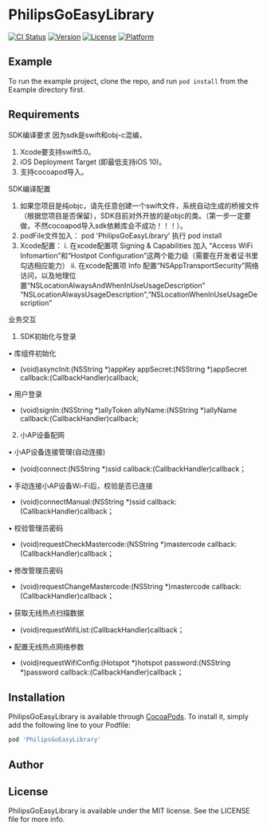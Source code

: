 # PhilipsGoEasyLibrary

[![CI Status](https://img.shields.io/travis/519955268@qq.com/PhilipsGoEasyLibrary.svg?style=flat)](https://travis-ci.org/519955268@qq.com/PhilipsGoEasyLibrary)
[![Version](https://img.shields.io/cocoapods/v/PhilipsGoEasyLibrary.svg?style=flat)](https://cocoapods.org/pods/PhilipsGoEasyLibrary)
[![License](https://img.shields.io/cocoapods/l/PhilipsGoEasyLibrary.svg?style=flat)](https://cocoapods.org/pods/PhilipsGoEasyLibrary)
[![Platform](https://img.shields.io/cocoapods/p/PhilipsGoEasyLibrary.svg?style=flat)](https://cocoapods.org/pods/PhilipsGoEasyLibrary)

## Example

To run the example project, clone the repo, and run `pod install` from the Example directory first.

## Requirements

SDK编译要求
  因为sdk是swift和obj-c混编，
  1. Xcode要支持swift5.0。
  2. iOS Deployment Target (即最低支持iOS 10)。
  3. 支持cocoapod导入。
  
SDK编译配置
1. 如果您项目是纯objc，请先任意创建一个swift文件，系统自动生成的桥接文件（根据您项目是否保留），SDK目前对外开放的是objc的类。（第一步一定要做，不然cocoapod导入sdk依赖库会不成功！！！）。
2. podFile文件加入：
         pod 'PhilipsGoEasyLibrary'
    执行 pod install
3. Xcode配置：
      i. 在xcode配置项 Signing & Capabilities 加入 “Access WiFi Infomartion”和“Hostpot Configuration”这两个能力级（需要在开发者证书里勾选相应能力）
      ii. 在xcode配置项 Info 配置“NSAppTransportSecurity”网络访问，以及地理位置“NSLocationAlwaysAndWhenInUseUsageDescription”
          “NSLocationAlwaysUsageDescription”,“NSLocationWhenInUseUsageDescription”
          
业务交互
1. SDK初始化与登录

• 库组件初始化
+ (void)asyncInit:(NSString *)appKey
        appSecret:(NSString *)appSecret
         callback:(CallbackHandler)callback;
         
• 用户登录
+ (void)signIn:(NSString *)allyToken
      allyName:(NSString *)allyName
      callback:(CallbackHandler)callback;
      
      
2. 小AP设备配网


• 小AP设备连接管理(自动连接)
- (void)connect:(NSString *)ssid
       callback:(CallbackHandler)callback；
       
• 手动连接小AP设备Wi-Fi后，校验是否已连接
- (void)connectManual:(NSString *)ssid
             callback:(CallbackHandler)callback；
             
• 校验管理员密码
- (void)requestCheckMastercode:(NSString *)mastercode
                      callback:(CallbackHandler)callback；
                      
• 修改管理员密码
- (void)requestChangeMastercode:(NSString *)mastercode
                       callback:(CallbackHandler)callback；
                       
• 获取无线热点扫描数据
- (void)requestWifiList:(CallbackHandler)callback；

• 配置无线热点网络参数
- (void)requestWifiConfig:(Hotspot *)hotspot
                 password:(NSString *)password
                 callback:(CallbackHandler)callback；

## Installation

PhilipsGoEasyLibrary is available through [CocoaPods](https://cocoapods.org). To install
it, simply add the following line to your Podfile:

```ruby
pod 'PhilipsGoEasyLibrary'
```

## Author



## License

PhilipsGoEasyLibrary is available under the MIT license. See the LICENSE file for more info.
